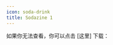 ```yaml
---
icon: soda-drink
title: Sodazine 1
---
```


<PDF url="/pdf/sodazine1.pdf" />

如果你无法查看，你可以点击 [这里] 下载：

